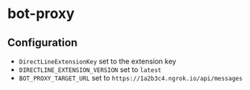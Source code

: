 # bot-proxy

## Configuration

- `DirectLineExtensionKey` set to the extension key
- `DIRECTLINE_EXTENSION_VERSION` set to `latest`
- `BOT_PROXY_TARGET_URL` set to `https://1a2b3c4.ngrok.io/api/messages`
